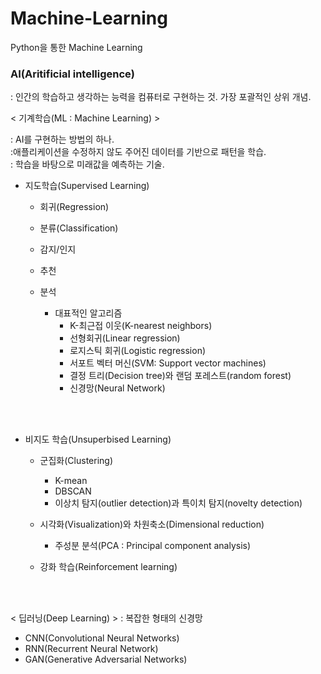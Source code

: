 # Machine-Learning
Python을 통한 Machine Learning
### AI(Aritificial intelligence)
: 인간의 학습하고 생각하는 능력을 컴퓨터로 구현하는 것. 가장 포괄적인 상위 개념. 


< 기계학습(ML : Machine Learning) > <br>


: AI를 구현하는 방법의 하나. <br> :애플리케이션을 수정하지 않도 주어진 데이터를 기반으로 패턴을 학습. <br> : 학습을 바탕으로 미래값을 예측하는 기술.


- 지도학습(Supervised Learning)
  - 회귀(Regression)
  - 분류(Classification)
  - 감지/인지
  - 추천
  - 분석

    - 대표적인 알고리즘
      - K-최근접 이웃(K-nearest neighbors)
      - 선형회귀(Linear regression)
      - 로지스틱 회귀(Logistic regression)
      - 서포트 벡터 머신(SVM: Support vector machines)
      - 결정 트리(Decision tree)와 랜덤 포레스트(random forest)
      - 신경망(Neural Network)

<br>
<br>




- 비지도 학습(Unsuperbised Learning)
  - 군집화(Clustering)
    - K-mean
    - DBSCAN
    - 이상치 탐지(outlier detection)과 특이치 탐지(novelty detection) 

  - 시각화(Visualization)와 차원축소(Dimensional reduction)
    - 주성분 분석(PCA : Principal component analysis)

  - 강화 학습(Reinforcement learning)

<br>
<br>

  < 딥러닝(Deep Learning) >
  : 복잡한 형태의 신경망
  - CNN(Convolutional Neural Networks)
  - RNN(Recurrent Neural Network)
  - GAN(Generative Adversarial Networks)

